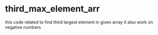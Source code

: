 # third_max_element_arr
this code related to find third largest element in given array  it also work on negative numbers

